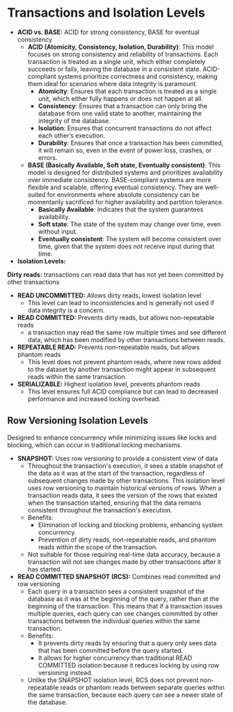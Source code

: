 # Transactions and Isolation Levels

- **ACID vs. BASE:** ACID for strong consistency, BASE for eventual consistency
  - **ACID (Atomicity, Consistency, Isolation, Durability)**: This model focuses on strong consistency and reliability of transactions. Each transaction is treated as a single unit, which either completely succeeds or fails, leaving the database in a consistent state. ACID-compliant systems prioritize correctness and consistency, making them ideal for scenarios where data integrity is paramount.
    - **Atomicity**: Ensures that each transaction is treated as a single unit, which either fully happens or does not happen at all.
    - **Consistency**: Ensures that a transaction can only bring the database from one valid state to another, maintaining the integrity of the database.
    - **Isolation**: Ensures that concurrent transactions do not affect each other’s execution.
    - **Durability**: Ensures that once a transaction has been committed, it will remain so, even in the event of power loss, crashes, or errors.
  - **BASE (Basically Available, Soft state, Eventually consistent)**: This model is designed for distributed systems and prioritizes availability over immediate consistency. BASE-compliant systems are more flexible and scalable, offering eventual consistency. They are well-suited for environments where absolute consistency can be momentarily sacrificed for higher availability and partition tolerance.
    - **Basically Available**: Indicates that the system guarantees availability.
    - **Soft state**: The state of the system may change over time, even without input.
    - **Eventually consistent**: The system will become consistent over time, given that the system does not receive input during that time.
- **Isolation Levels:**

**Dirty reads:** transactions can read data that has not yet been committed by other transactions

- **READ UNCOMMITTED:** Allows dirty reads, lowest isolation level
  - This level can lead to inconsistencies and is generally not used if data integrity is a concern.
- **READ COMMITTED:** Prevents dirty reads, but allows non-repeatable reads
  - a transaction may read the same row multiple times and see different data, which has been modified by other transactions between reads.
- **REPEATABLE READ:** Prevents non-repeatable reads, but allows phantom reads
  - This level does not prevent phantom reads, where new rows added to the dataset by another transaction might appear in subsequent reads within the same transaction.
- **SERIALIZABLE:** Highest isolation level, prevents phantom reads
  - This level ensures full ACID compliance but can lead to decreased performance and increased locking overhead.

## Row Versioning Isolation Levels

Designed to enhance concurrency while minimizing issues like locks and blocking, which can occur in traditional locking mechanisms.

- **SNAPSHOT:** Uses row versioning to provide a consistent view of data
  - Throughout the transaction's execution, it sees a stable snapshot of the data as it was at the start of the transaction, regardless of subsequent changes made by other transactions. This isolation level uses row versioning to maintain historical versions of rows. When a transaction reads data, it sees the version of the rows that existed when the transaction started, ensuring that the data remains consistent throughout the transaction's execution.
  - Benefits:
    - Elimination of locking and blocking problems, enhancing system concurrency.
    - Prevention of dirty reads, non-repeatable reads, and phantom reads within the scope of the transaction.
  - Not suitable for those requiring real-time data accuracy, because a transaction will not see changes made by other transactions after it has started.
- **READ COMMITTED SNAPSHOT (RCS):** Combines read committed and row versioning
  - Each query in a transaction sees a consistent snapshot of the database as it was at the beginning of the query, rather than at the beginning of the transaction. This means that if a transaction issues multiple queries, each query can see changes committed by other transactions between the individual queries within the same transaction.
  - Benefits:
    - It prevents dirty reads by ensuring that a query only sees data that has been committed before the query started.
    - It allows for higher concurrency than traditional READ COMMITTED isolation because it reduces locking by using row versioning instead.
  - Unlike the SNAPSHOT isolation level, RCS does not prevent non-repeatable reads or phantom reads between separate queries within the same transaction, because each query can see a newer state of the database.
